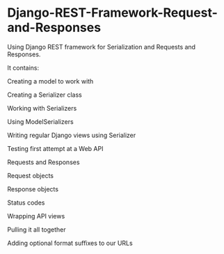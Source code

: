 # Django-REST-Framework-Request-and-Responses

Using Django REST framework for Serialization and Requests and Responses.

It contains:

Creating a model to work with

Creating a Serializer class

Working with Serializers

Using ModelSerializers

Writing regular Django views using Serializer

Testing first attempt at a Web API

Requests and Responses

Request objects

Response objects

Status codes

Wrapping API views

Pulling it all together

Adding optional format suffixes to our URLs
